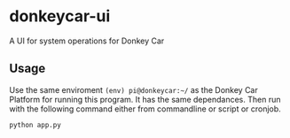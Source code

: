# donkeycar-ui
A UI for system operations for Donkey Car


## Usage
Use the same enviroment `(env) pi@donkeycar:~/` as the Donkey Car Platform for running this program.  It has the same dependances.  Then run with the following command either from commandline or script or cronjob.

```
python app.py
```
